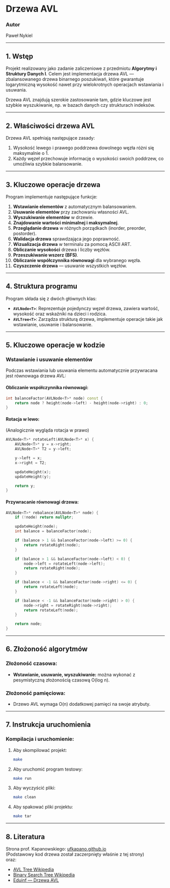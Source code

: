 # **Drzewa AVL**

### **Autor**
Paweł Nykiel

---

## **1. Wstęp**
Projekt realizowany jako zadanie zaliczeniowe z przedmiotu **Algorytmy i Struktury Danych I**. Celem jest implementacja drzewa AVL — zbalansowanego drzewa binarnego poszukiwań, które gwarantuje logarytmiczną wysokość nawet przy wielokrotnych operacjach wstawiania i usuwania.

Drzewa AVL znajdują szerokie zastosowanie tam, gdzie kluczowe jest szybkie wyszukiwanie, np. w bazach danych czy strukturach indeksów.

---

## **2. Właściwości drzewa AVL**
Drzewa AVL spełniają następujące zasady:
1. Wysokość lewego i prawego poddrzewa dowolnego węzła różni się maksymalnie o 1.
2. Każdy węzeł przechowuje informację o wysokości swoich poddrzew, co umożliwia szybkie balansowanie.

---

## **3. Kluczowe operacje drzewa**
Program implementuje następujące funkcje:

1. **Wstawianie elementów** z automatycznym balansowaniem.
2. **Usuwanie elementów** przy zachowaniu własności AVL.
3. **Wyszukiwanie elementów** w drzewie.
4. **Znajdowanie wartości minimalnej i maksymalnej**.
5. **Przeglądanie drzewa** w różnych porządkach (inorder, preorder, postorder).
6. **Walidacja drzewa** sprawdzająca jego poprawność.
7. **Wizualizacja drzewa** w terminalu za pomocą ASCII ART.
8. **Obliczanie wysokości** drzewa i liczby węzłów.
9. **Przeszukiwanie wszerz (BFS)**.
10. **Obliczanie współczynnika równowagi** dla wybranego węzła.
11. **Czyszczenie drzewa** — usuwanie wszystkich węzłów.

---

## **4. Struktura programu**

Program składa się z dwóch głównych klas:
- **`AVLNode<T>`**: Reprezentuje pojedynczy węzeł drzewa, zawiera wartość, wysokość oraz wskaźniki na dzieci i rodzica.
- **`AVLTree<T>`**: Zarządza strukturą drzewa, implementuje operacje takie jak wstawianie, usuwanie i balansowanie.

---

## **5. Kluczowe operacje w kodzie**
### **Wstawianie i usuwanie elementów**
Podczas wstawiania lub usuwania elementu automatycznie przywracana jest równowaga drzewa AVL:

#### **Obliczanie współczynnika równowagi:**
```cpp
int balanceFactor(AVLNode<T>* node) const {
    return node ? height(node->left) - height(node->right) : 0;
}
```

#### **Rotacja w lewo:**
(Analogicznie wygląda rotacja w prawo)
```cpp
AVLNode<T>* rotateLeft(AVLNode<T>* x) {
    AVLNode<T>* y = x->right;
    AVLNode<T>* T2 = y->left;

    y->left = x;
    x->right = T2;

    updateHeight(x);
    updateHeight(y);

    return y;
}
```

#### **Przywracanie równowagi drzewa:**
```cpp
AVLNode<T>* rebalance(AVLNode<T>* node) {
    if (!node) return nullptr;

    updateHeight(node);
    int balance = balanceFactor(node);

    if (balance > 1 && balanceFactor(node->left) >= 0) {
        return rotateRight(node);
    }

    if (balance > 1 && balanceFactor(node->left) < 0) {
        node->left = rotateLeft(node->left);
        return rotateRight(node);
    }

    if (balance < -1 && balanceFactor(node->right) <= 0) {
        return rotateLeft(node);
    }

    if (balance < -1 && balanceFactor(node->right) > 0) {
        node->right = rotateRight(node->right);
        return rotateLeft(node);
    }

    return node;
}
```

---

## **6. Złożoność algorytmów**

### **Złożoność czasowa:**
- **Wstawianie, usuwanie, wyszukiwanie:** można wykonać z pesymistyczną złożonością czasową O(log n).

### **Złożoność pamięciowa:**
- Drzewo AVL wymaga O(n) dodatkowej pamięci na swoje atrybuty.

---

## **7. Instrukcja uruchomienia**
### Kompilacja i uruchomienie:
1. Aby skompilować projekt:
   ```bash
   make
   ```

2. Aby uruchomić program testowy:
   ```bash
   make run
   ```

3. Aby wyczyścić pliki:
   ```bash
   make clean
   ```

4. Aby spakować pliki projektu:
   ```bash
   make tar
   ```

---

## **8. Literatura**
Strona prof. Kapanowskiego: [ufkapano.github.io](https://ufkapano.github.io/) <br>
(Podstawowy kod drzewa został zaczerpnięty właśnie z tej strony)
<br>
oraz:
- [AVL Tree Wikipedia](https://en.wikipedia.org/wiki/AVL_tree)
- [Binary Search Tree Wikipedia](https://en.wikipedia.org/wiki/Binary_search_tree)
- [Eduinf — Drzewa AVL](https://eduinf.waw.pl/inf/alg/001_search/0119.php)
